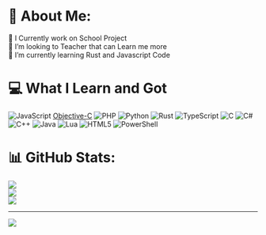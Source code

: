 # 💫 About Me:
🔭 I Currently work on School Project <br>👯 I’m looking to Teacher that can Learn me more<br>🌱 I’m currently learning Rust and Javascript Code

# 💻 What I Learn and Got
![JavaScript](https://img.shields.io/badge/javascript-%23323330.svg?style=for-the-badge&logo=javascript&logoColor=%23F7DF1E) [Objective-C](https://img.shields.io/badge/OBJECTIVE--C-%233A95E3.svg?style=for-the-badge&logo=apple&logoColor=white) ![PHP](https://img.shields.io/badge/php-%23777BB4.svg?style=for-the-badge&logo=php&logoColor=white) ![Python](https://img.shields.io/badge/python-3670A0?style=for-the-badge&logo=python&logoColor=ffdd54) ![Rust](https://img.shields.io/badge/rust-%23000000.svg?style=for-the-badge&logo=rust&logoColor=white) ![TypeScript](https://img.shields.io/badge/typescript-%23007ACC.svg?style=for-the-badge&logo=typescript&logoColor=white) ![C](https://img.shields.io/badge/c-%2300599C.svg?style=for-the-badge&logo=c&logoColor=white) ![C#](https://img.shields.io/badge/c%23-%23239120.svg?style=for-the-badge&logo=csharp&logoColor=white) ![C++](https://img.shields.io/badge/c++-%2300599C.svg?style=for-the-badge&logo=c%2B%2B&logoColor=white) ![Java](https://img.shields.io/badge/java-%23ED8B00.svg?style=for-the-badge&logo=openjdk&logoColor=white) ![Lua](https://img.shields.io/badge/lua-%232C2D72.svg?style=for-the-badge&logo=lua&logoColor=white) ![HTML5](https://img.shields.io/badge/html5-%23E34F26.svg?style=for-the-badge&logo=html5&logoColor=white) ![PowerShell](https://img.shields.io/badge/PowerShell-%235391FE.svg?style=for-the-badge&logo=powershell&logoColor=white)  
# 📊 GitHub Stats:
![](https://github-readme-stats.vercel.app/api?username=SatireIDN&theme=dark&hide_border=false&include_all_commits=false&count_private=false)<br/>
![](https://github-readme-streak-stats.herokuapp.com/?user=SatireIDN&theme=dark&hide_border=false)<br/>
![](https://github-readme-stats.vercel.app/api/top-langs/?username=SatireIDN&theme=dark&hide_border=false&include_all_commits=false&count_private=false&layout=compact)

---
[![](https://visitcount.itsvg.in/api?id=SatireIDN&icon=0&color=0)](https://visitcount.itsvg.in)


